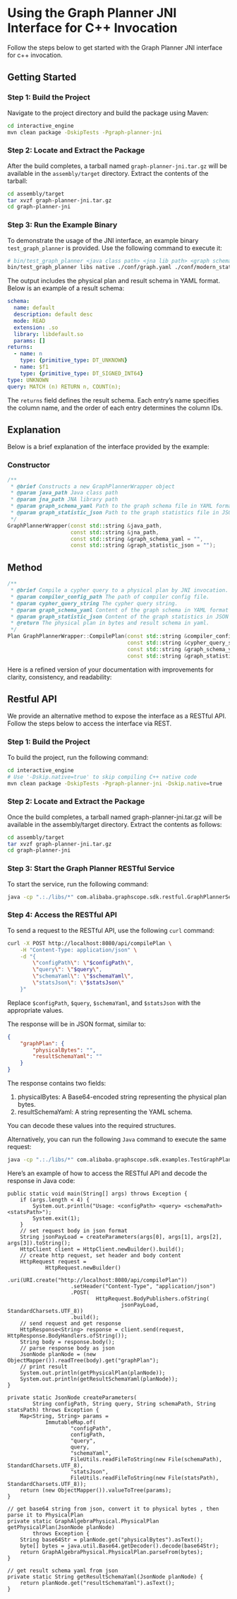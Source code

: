 # Using the Graph Planner JNI Interface for C++ Invocation

Follow the steps below to get started with the Graph Planner JNI interface for c++ invocation.

## Getting Started
### Step 1: Build the Project

Navigate to the project directory and build the package using Maven:
```bash
cd interactive_engine  
mvn clean package -DskipTests -Pgraph-planner-jni 
``` 

### Step 2: Locate and Extract the Package

After the build completes, a tarball named `graph-planner-jni.tar.gz` will be available in the `assembly/target` directory. Extract the contents of the tarball:

```bash
cd assembly/target  
tar xvzf graph-planner-jni.tar.gz  
cd graph-planner-jni  
```

### Step 3: Run the Example Binary

To demonstrate the usage of the JNI interface, an example binary `test_graph_planner` is provided. Use the following command to execute it:

```bash
# bin/test_graph_planner <java class path> <jna lib path> <graph schema path> <graph statistics path> <query> <config path>  
bin/test_graph_planner libs native ./conf/graph.yaml ./conf/modern_statistics.json "MATCH (n) RETURN n, COUNT(n);" ./conf/interactive_config_test.yaml 
``` 

The output includes the physical plan and result schema in YAML format. Below is an example of a result schema:

```yaml
schema:  
  name: default  
  description: default desc  
  mode: READ  
  extension: .so  
  library: libdefault.so  
  params: []  
returns:  
  - name: n  
    type: {primitive_type: DT_UNKNOWN}  
  - name: $f1  
    type: {primitive_type: DT_SIGNED_INT64}  
type: UNKNOWN  
query: MATCH (n) RETURN n, COUNT(n);  
```

The `returns` field defines the result schema. Each entry’s name specifies the column name, and the order of each entry determines the column IDs.

## Explanation

Below is a brief explanation of the interface provided by the example:

### Constructor

```cpp
/**  
 * @brief Constructs a new GraphPlannerWrapper object  
 * @param java_path Java class path  
 * @param jna_path JNA library path  
 * @param graph_schema_yaml Path to the graph schema file in YAML format (optional) 
 * @param graph_statistic_json Path to the graph statistics file in JSON format (optional)
 */  
GraphPlannerWrapper(const std::string &java_path,  
                    const std::string &jna_path,  
                    const std::string &graph_schema_yaml = "",  
                    const std::string &graph_statistic_json = "");  
```

## Method

```cpp
/**
 * @brief Compile a cypher query to a physical plan by JNI invocation.
 * @param compiler_config_path The path of compiler config file.
 * @param cypher_query_string The cypher query string.
 * @param graph_schema_yaml Content of the graph schema in YAML format
 * @param graph_statistic_json Content of the graph statistics in JSON format
 * @return The physical plan in bytes and result schema in yaml.
 */
Plan GraphPlannerWrapper::CompilePlan(const std::string &compiler_config_path,
                                      const std::string &cypher_query_string,
                                      const std::string &graph_schema_yaml,
                                      const std::string &graph_statistic_json)
```

Here is a refined version of your documentation with improvements for clarity, consistency, and readability:

## Restful API

We provide an alternative method to expose the interface as a RESTful API. Follow the steps below to access the interface via REST.

### Step 1: Build the Project

To build the project, run the following command:
```bash
cd interactive_engine
# Use '-Dskip.native=true' to skip compiling C++ native code
mvn clean package -DskipTests -Pgraph-planner-jni -Dskip.native=true
```

### Step 2: Locate and Extract the Package

Once the build completes, a tarball named graph-planner-jni.tar.gz will be available in the assembly/target directory. Extract the contents as follows:

```bash
cd assembly/target
tar xvzf graph-planner-jni.tar.gz
cd graph-planner-jni
```

### Step 3: Start the Graph Planner RESTful Service

To start the service, run the following command:

```bash
java -cp ".:./libs/*" com.alibaba.graphscope.sdk.restful.GraphPlannerService --spring.config.location=./conf/application.yaml
```

### Step 4: Access the RESTful API

To send a request to the RESTful API, use the following `curl` command:

```bash
curl -X POST http://localhost:8080/api/compilePlan \
    -H "Content-Type: application/json" \
    -d "{
        \"configPath\": \"$configPath\",
        \"query\": \"$query\",
        \"schemaYaml\": \"$schemaYaml\",
        \"statsJson\": \"$statsJson\"
    }"
```

Replace `$configPath`, `$query`, `$schemaYaml`, and `$statsJson` with the appropriate values.

The response will be in JSON format, similar to:

```json
{
    "graphPlan": {
        "physicalBytes": "",
        "resultSchemaYaml": ""
    }
}
```

The response contains two fields:
1. physicalBytes: A Base64-encoded string representing the physical plan bytes.
2. resultSchemaYaml: A string representing the YAML schema.

You can decode these values into the required structures.

Alternatively, you can run the following `Java` command to execute the same request:

```bash
java -cp ".:./libs/*" com.alibaba.graphscope.sdk.examples.TestGraphPlanner ./conf/interactive_config_test.yaml "Match (n) Return n;" ./conf/graph.yaml ./conf/modern_statistics.json
```

Here’s an example of how to access the RESTful API and decode the response in Java code:
```
public static void main(String[] args) throws Exception {
    if (args.length < 4) {
        System.out.println("Usage: <configPath> <query> <schemaPath> <statsPath>");
        System.exit(1);
    }
    // set request body in json format
    String jsonPayLoad = createParameters(args[0], args[1], args[2], args[3]).toString();
    HttpClient client = HttpClient.newBuilder().build();
    // create http request, set header and body content
    HttpRequest request =
            HttpRequest.newBuilder()
                    .uri(URI.create("http://localhost:8080/api/compilePlan"))
                    .setHeader("Content-Type", "application/json")
                    .POST(
                            HttpRequest.BodyPublishers.ofString(
                                    jsonPayLoad, StandardCharsets.UTF_8))
                    .build();
    // send request and get response
    HttpResponse<String> response = client.send(request, HttpResponse.BodyHandlers.ofString());
    String body = response.body();
    // parse response body as json
    JsonNode planNode = (new ObjectMapper()).readTree(body).get("graphPlan");
    // print result
    System.out.println(getPhysicalPlan(planNode));
    System.out.println(getResultSchemaYaml(planNode));
}

private static JsonNode createParameters(
        String configPath, String query, String schemaPath, String statsPath) throws Exception {
    Map<String, String> params =
            ImmutableMap.of(
                    "configPath",
                    configPath,
                    "query",
                    query,
                    "schemaYaml",
                    FileUtils.readFileToString(new File(schemaPath), StandardCharsets.UTF_8),
                    "statsJson",
                    FileUtils.readFileToString(new File(statsPath), StandardCharsets.UTF_8));
    return (new ObjectMapper()).valueToTree(params);
}

// get base64 string from json, convert it to physical bytes , then parse it to PhysicalPlan
private static GraphAlgebraPhysical.PhysicalPlan getPhysicalPlan(JsonNode planNode)
        throws Exception {
    String base64Str = planNode.get("physicalBytes").asText();
    byte[] bytes = java.util.Base64.getDecoder().decode(base64Str);
    return GraphAlgebraPhysical.PhysicalPlan.parseFrom(bytes);
}

// get result schema yaml from json
private static String getResultSchemaYaml(JsonNode planNode) {
    return planNode.get("resultSchemaYaml").asText();
}
```
   